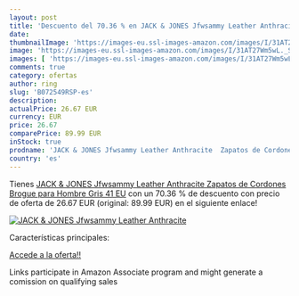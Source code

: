 ```yaml
---
layout: post
title: 'Descuento del 70.36 % en JACK & JONES Jfwsammy Leather Anthracite'
date: 
thumbnailImage: 'https://images-eu.ssl-images-amazon.com/images/I/31AT27Wm5wL._SL200_.jpg'
image: 'https://images-eu.ssl-images-amazon.com/images/I/31AT27Wm5wL._SL200_.jpg'
images: [ 'https://images-eu.ssl-images-amazon.com/images/I/31AT27Wm5wL._SL200_.jpg' ]
comments: true
category: ofertas
author: ring
slug: 'B072549RSP-es'
description:
actualPrice: 26.67 EUR
currency: EUR
price: 26.67
comparePrice: 89.99 EUR
inStock: true
prodname: 'JACK & JONES Jfwsammy Leather Anthracite  Zapatos de Cordones Brogue para Hombre  Gris  41 EU'
country: 'es'
---
```


Tienes [JACK & JONES Jfwsammy Leather Anthracite  Zapatos de Cordones Brogue para Hombre  Gris  41 EU](https://www.amazon.es/dp/B072549RSP/?tag=tolees-21) con un 70.36 % de descuento con precio de oferta de 26.67 EUR (original: 89.99 EUR) en el siguiente enlace!

[![JACK & JONES Jfwsammy Leather Anthracite](https://images-eu.ssl-images-amazon.com/images/I/31AT27Wm5wL._SL200_.jpg)](https://www.amazon.es/dp/B072549RSP/?tag=tolees-21)

Características principales:


[Accede a la oferta!!](https://www.amazon.es/dp/B072549RSP/?tag=tolees-21)

Links participate in Amazon Associate program and might generate a comission on qualifying sales


